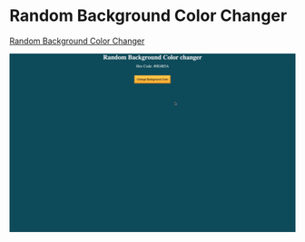 # Random Background Color Changer

[Random Background Color Changer](https://random-background-color-changer-24.netlify.app/)

![Img](Img.png)
